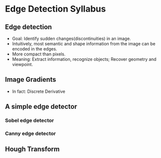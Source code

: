 # Edge Detection Syllabus
## Edge detection
- Goal: Identify sudden changes(discontinuities) in an image.
- Intuitively, most semantic and shape information from the image can be encoded in the edges.
- More compact than pixels.
- Meaning: Extract information, recognize objects; Recover geometry and viewpoint.


## Image Gradients
- In fact: Discrete Derivative

## A simple edge detector
### Sobel edge detector
### Canny edge detector
## Hough Transform
